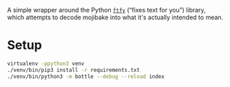 A simple wrapper around the Python [`ftfy`][] (&ldquo;fixes text for you&rdquo;) library,
which attempts to decode mojibake into what it's actually intended to mean.

[`ftfy`]: https://ftfy.readthedocs.io/en/latest/

# Setup
```sh
virtualenv -ppython3 venv
./venv/bin/pip3 install -r requirements.txt
./venv/bin/python3 -m bottle --debug --reload index
```

